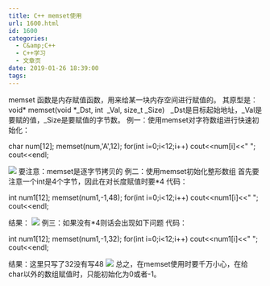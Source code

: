 ```yaml
---
title: C++ memset使用
url: 1600.html
id: 1600
categories:
  - C&amp;C++
  - C++学习
  - 文章页
date: 2019-01-26 18:39:00
tags:
---
```


memset 函数是内存赋值函数，用来给某一块内存空间进行赋值的。 其原型是：void* memset(void *\_Dst, int  \_Val, size\_t \_Size)   \_Dst是目标起始地址，\_Val是要赋的值，_Size是要赋值的字节数。 例一：使用memset对字符数组进行快速初始化：

char num\[12\];
memset(num,'A',12);
for(int i=0;i<12;i++)
   cout<<num\[i\]<<" ";
cout<<endl;

![](http://47.100.4.8/wp-content/uploads/2019/01/QQ图片20190126182812.png) 要注意：memset是逐字节拷贝的 例二：使用memset初始化整形数组 首先要注意一个int是4个字节，因此在对长度赋值时要*4 代码：

int num1\[12\];
memset(num1,-1,48);
for(int i=0;i<12;i++)
    cout<<num1\[i\]<<" ";
cout<<endl;

结果： ![](http://47.100.4.8/wp-content/uploads/2019/01/QQ图片20190126183303.png) 例三：如果没有*4则话会出现如下问题 代码：

int num1\[12\];
memset(num1,-1,32);
for(int i=0;i<12;i++)
    cout<<num1\[i\]<<" ";
cout<<endl;

结果：这里只写了32没有写48 ![](http://47.100.4.8/wp-content/uploads/2019/01/QQ图片20190126183713.png) 总之，在memset使用时要千万小心，在给char以外的数组赋值时，只能初始化为0或者-1。